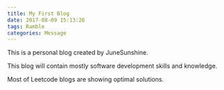 ```yaml
---
title: My First Blog
date: 2017-08-09 15:13:26
tags: Ramble
categories: Message
---
```


This is a personal blog created by JuneSunshine.

This blog will contain mostly software development skills and knowledge.

Most of Leetcode blogs are showing optimal solutions.


